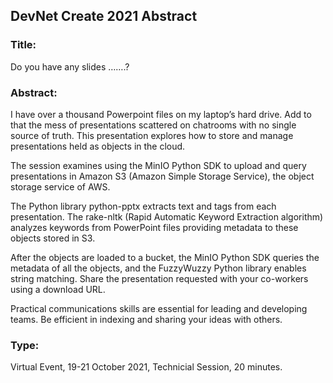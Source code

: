 DevNet Create 2021 Abstract
---------------------------

### Title:

Do you have any slides …….?

### Abstract:

I have over a thousand Powerpoint files on my laptop’s hard drive.  Add to that the mess of presentations scattered on chatrooms with no single source of truth. This presentation explores how to store and manage presentations held as objects in the cloud.
 
The session examines using the MinIO Python SDK to upload and query presentations in Amazon S3 (Amazon Simple Storage Service), the object storage service of AWS.  

The Python library python-pptx extracts text and tags from each presentation. The rake-nltk (Rapid Automatic Keyword Extraction algorithm) analyzes keywords from PowerPoint files providing metadata to these objects stored in S3.

After the objects are loaded to a bucket, the MinIO Python SDK queries the metadata of all the objects, and the FuzzyWuzzy Python library enables string matching. Share the presentation requested with your co-workers using a download URL.

Practical communications skills are essential for leading and developing teams. Be efficient in indexing and sharing your ideas with others. 

### Type:

Virtual Event, 19-21 October 2021, Technicial Session, 20 minutes.